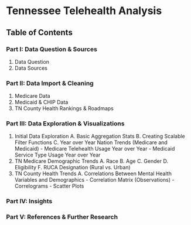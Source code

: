 # Tennessee Telehealth Analysis



## Table of Contents
### Part I: Data Question & Sources
1. Data Question
2. Data Sources 

### Part II: Data Import & Cleaning
1. Medicare Data
2. Medicaid & CHIP Data
3. TN County Health Rankings & Roadmaps


### Part III: Data Exploration & Visualizations
1. Initial Data Exploration
    A. Basic Aggregation Stats
    B. Creating Scalable Filter Functions
    C. Year over Year Nation Trends (Medicare and Medicaid) 
        - Medicare Telehealth Usage Year over Year
        - Medicaid Service Type Usage Year over Year
2. TN Medicare Demographic Trends
    A. Race
    B. Age
    C. Gender
    D. Eligibility
    F. RUCA Designation (Rural vs. Urban)
3. TN County Health Trends
    A. Correlations Between Mental Health Variables and Demographics
        - Correlation Matrix (Observations)
        - Correlograms
        - Scatter Plots

### Part IV: Insights

### Part V: References & Further Research
